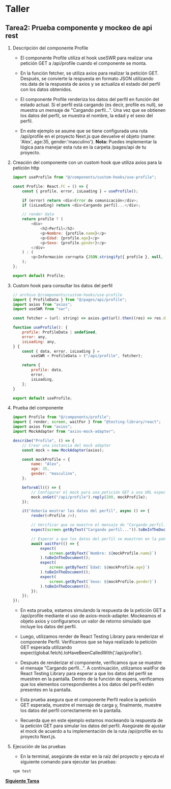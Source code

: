 # Taller

## **Tarea2:** Prueba componente y mockeo de api rest

1.  Descripción del componente Profile

    -   El componente Profile utiliza el hook useSWR para realizar una petición GET a /api/profile cuando el componente se monta.

    -   En la función fetcher, se utiliza axios para realizar la petición GET. Después, se convierte la respuesta en formato JSON utilizando res.data de la respuesta de axios y se actualiza el estado del perfil con los datos obtenidos.

    -   El componente Profile renderiza los datos del perfil en función del estado actual. Si el perfil está cargando (es decir, profile es null), se muestra un mensaje de "Cargando perfil...". Una vez que se obtienen los datos del perfil, se muestra el nombre, la edad y el sexo del perfil.

    -   En este ejemplo se asume que se tiene configurada una ruta /api/profile en el proyecto Next.js que devuelve el objeto {name: 'Alex', age:35, gender:'masculino'}. **Nota:** Puedes implementar la lógica para manejar esta ruta en la carpeta /pages/api de tu proyecto.

2.  Creación del componente con un custom hook que utiliza axios para la petición http

    ```javascript
    import useProfile from "@/components/custom-hooks/use-profile";

    const Profile: React.FC = () => {
    	const { profile, error, isLoading } = useProfile();

    	if (error) return <div>Error de comunicación</div>;
    	if (isLoading) return <div>Cargando perfil...</div>;

    	// render data
    	return profile ? (
    		<div>
    			<h2>Perfil</h2>
    			<p>Nombre: {profile.name}</p>
    			<p>Edad: {profile.age}</p>
    			<p>Sexo: {profile.gender}</p>
    		</div>
    	) : (
    		<p>Información corrupta {JSON.stringify({ profile }, null, 2)}</p>
    	);
    };

    export default Profile;
    ```

3.  Custom hook para consultar los datos del perfil

    ```javascript
    // archivo @/components/custom-hooks/use-profile
    import { ProfileData } from "@/pages/api/profile";
    import axios from "axios";
    import useSWR from "swr";

    const fetcher = (url: string) => axios.get(url).then((res) => res.data);

    function useProfile(): {
    	profile: ProfileData | undefined,
    	error: any,
    	isLoading: any,
    } {
    	const { data, error, isLoading } =
    		useSWR < ProfileData > ("/api/profile", fetcher);

    	return {
    		profile: data,
    		error,
    		isLoading,
    	};
    }

    export default useProfile;
    ```

4.  Prueba del componente

    ```javascript
    import Profile from "@/components/profile";
    import { render, screen, waitFor } from "@testing-library/react";
    import axios from "axios";
    import MockAdapter from "axios-mock-adapter";

    describe("Profile", () => {
    	// Crear una instancia del mock adapter
    	const mock = new MockAdapter(axios);

    	const mockProfile = {
    		name: "Alex",
    		age: 35,
    		gender: "masculino",
    	};

    	beforeAll(() => {
    		// Configurar el mock para una petición GET a una URL específica
    		mock.onGet("/api/profile").reply(200, mockProfile);
    	});

    	it("debería mostrar los datos del perfil", async () => {
    		render(<Profile />);

    		// Verificar que se muestre el mensaje de "Cargando perfil..."
    		expect(screen.getByText("Cargando perfil...")).toBeInTheDocument();

    		// Esperar a que los datos del perfil se muestren en la pantalla
    		await waitFor(() => {
    			expect(
    				screen.getByText(`Nombre: ${mockProfile.name}`)
    			).toBeInTheDocument();
    			expect(
    				screen.getByText(`Edad: ${mockProfile.age}`)
    			).toBeInTheDocument();
    			expect(
    				screen.getByText(`Sexo: ${mockProfile.gender}`)
    			).toBeInTheDocument();
    		});
    	});
    });
    ```

    -   En esta prueba, estamos simulando la respuesta de la petición GET a /api/profile mediante el uso de axios-mock-adapter. Mockeamos el objeto axios y configuramos un valor de retorno simulado que incluye los datos del perfil.

    -   Luego, utilizamos render de React Testing Library para renderizar el componente Perfil. Verificamos que se haya realizado la petición GET esperada utilizando expect(global.fetch).toHaveBeenCalledWith('/api/profile').

    -   Después de renderizar el componente, verificamos que se muestre el mensaje "Cargando perfil...". A continuación, utilizamos waitFor de React Testing Library para esperar a que los datos del perfil se muestren en la pantalla. Dentro de la función de espera, verificamos que los elementos correspondientes a los datos del perfil estén presentes en la pantalla.

    -   Esta prueba asegura que el componente Perfil realice la petición GET esperada, muestre el mensaje de carga y, finalmente, muestre los datos del perfil correctamente en la pantalla.

    -   Recuerda que en este ejemplo estamos mockeando la respuesta de la petición GET para simular los datos del perfil. Asegúrate de ajustar el mock de acuerdo a tu implementación de la ruta /api/profile en tu proyecto Next.js.

5.  Ejecución de las pruebas

    -   En la terminal, asegúrate de estar en la raíz del proyecto y ejecuta el siguiente comando para ejecutar las pruebas:

    ```bash
    npm test
    ```

**[Siguiente Tarea](../../tree/workshop/task3/workshop/task3)**
